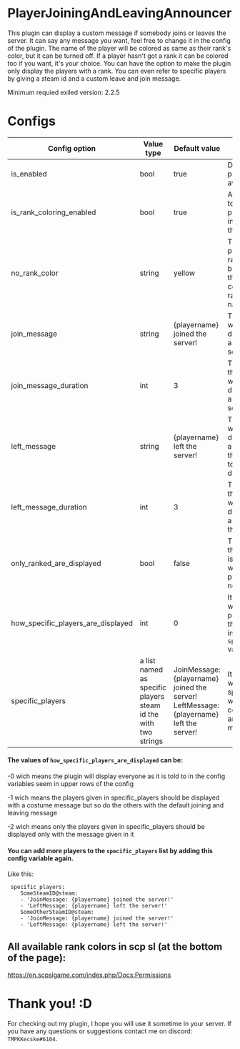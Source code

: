 # PlayerJoiningAndLeavingAnnouncer
This plugin can display a custom message if somebody joins or leaves the server. It can say any message you want, feel free to change it in the config of the plugin. The name of the player will be colored as same as their rank's color, but it can be turned off. If a player hasn't got a rank it can be colored too if you want, it's your choice. You can have the option to make the plugin only display the players with a rank. You can even refer to specific players by giving a steam id and a custom leave and join message.

Minimum requied exiled version: 2.2.5

# Configs 
| Config option  | Value type | Default value | Description
| ------------- | ------------- | ------------- | ------------- |
| is_enabled  | bool  | true  | Determines if the plugin is available or not.  |
| is_rank_coloring_enabled  | bool  | true  | Allow the plugin to display the player's name's in the color of their ranks. |
| no_rank_color  | string  | yellow | The color of the players with no ranks.  (set it to blank to make the plugin not color the non-ranked player's name) |
| join_message  | string  | {playername} joined the server!  | The message which is displayed when a player joins the server. |
| join_message_duration  | int  | 3  | The duration of the message which is displayed when a player joins the server. |
| left_message  | string  | {playername} left the server!  | The message which is displayed when a player leaves the server. (set it to blank to disable it) |
| left_message_duration  | int  | 3  | The duration of the message which is displayed when a player leaves the server. |
| only_ranked_are_displayed | bool  | false  | This decides if the join message is only displayed when a ranked player joins or not.| 
| how_specific_players_are_displayed | int | 0 | It determines what will the plugin do with the players listed in ```specific_players``` variable.
specific_players | a list named as specific players steam id the with two strings | JoinMessage: {playername} joined the server! LeftMessage: {playername} left the server! | It determines who will be the specific player who will have a costume leaving and joining message

#### The values of ```how_specific_players_are_displayed``` can be:

-0 wich means the plugin will display everyone as it is told to in the config variables seem in upper rows of the config

-1 wich means the players given in specific_players should be displayed with a costume message but so do the others with the default joining and leaving message

-2 wich means only the players given in specific_players should be displayed only with the message given in it

#### You can add more players to the ```specific_players``` list by adding this config variable again.
Like this:
```  
 specific_players:
    SomeSteamID@steam:
    - 'JoinMessage: {playername} joined the server!'
    - 'LeftMessage: {playername} left the server!'
    SomeOtherSteamID@steam:
    - 'JoinMessage: {playername} joined the server!'
    - 'LeftMessage: {playername} left the server!'
```

## All available rank colors in scp sl (at the bottom of the page):
https://en.scpslgame.com/index.php/Docs:Permissions
# Thank you! :D
For checking out my plugin, I hope you will use it sometime in your server. If you have any questions or suggestions contact me on discord: ```TMPKKecske#6104```.
